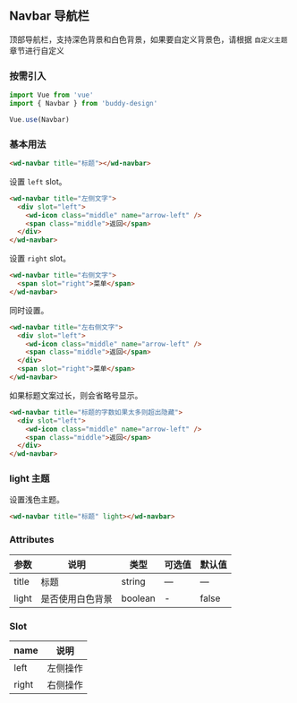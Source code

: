 ## Navbar 导航栏

顶部导航栏，支持深色背景和白色背景，如果要自定义背景色，请根据 `自定义主题` 章节进行自定义

### 按需引入

```javascript
import Vue from 'vue'
import { Navbar } from 'buddy-design'

Vue.use(Navbar)
```

### 基本用法

```html
<wd-navbar title="标题"></wd-navbar>
```

设置 `left` slot。

```html
<wd-navbar title="左侧文字">
  <div slot="left">
    <wd-icon class="middle" name="arrow-left" />
    <span class="middle">返回</span>
  </div>
</wd-navbar>
```

设置 `right` slot。

```html
<wd-navbar title="右侧文字">
  <span slot="right">菜单</span>
</wd-navbar>
```

同时设置。

```html
<wd-navbar title="左右侧文字">
  <div slot="left">
    <wd-icon class="middle" name="arrow-left" />
    <span class="middle">返回</span>
  </div>
  <span slot="right">菜单</span>
</wd-navbar>
```

如果标题文案过长，则会省略号显示。

```html
<wd-navbar title="标题的字数如果太多则超出隐藏">
  <div slot="left">
    <wd-icon class="middle" name="arrow-left" />
    <span class="middle">返回</span>
  </div>
</wd-navbar>
```

### light 主题

设置浅色主题。

```html
<wd-navbar title="标题" light></wd-navbar>
```

### Attributes
| 参数      | 说明                                 | 类型      | 可选值       | 默认值   |
|---------- |------------------------------------ |---------- |------------- |-------- |
|title      |	标题                                |	string    |	—           |	—       |
|light	    | 是否使用白色背景                      |	boolean    |	-         |	false |

### Slot
| name      | 说明       |
|------------- |----------- |
|left         | 左侧操作 |
|right        | 右侧操作 |

